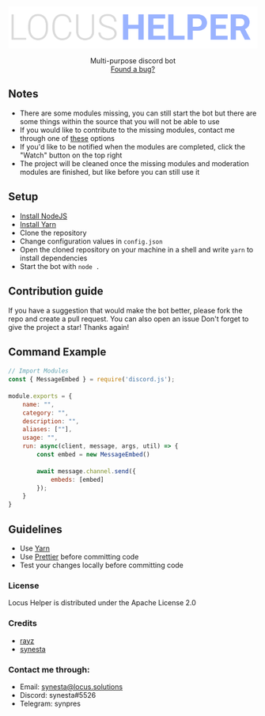 <div align="center">
  <a href="https://github.com/synesta/locus-helper">
    <img src="logo.png" alt="Logo">
  </a>

  <p align="center">
    Multi-purpose discord bot
    <br />
    <a href="https://github.com/synesta/locus-helper/issues">Found a bug?</a>
  </p>
</div>

## Notes
- There are some modules missing, you can still start the bot but there are some things within the source that you will not be able to use
- If you would like to contribute to the missing modules, contact me through one of [these](https://github.com/synesta/locus-helper#contact-me-through) options
- If you'd like to be notified when the modules are completed, click the "Watch" button on the top right
- The project will be cleaned once the missing modules and moderation modules are finished, but like before you can still use it

## Setup

-   <a href="https://nodejs.org/dist/v16.14.0/node-v16.14.0-x64.msi">Install NodeJS</a>
-   <a href="https://yarnpkg.com/getting-started/install">Install Yarn</a>
-   Clone the repository
-   Change configuration values in `config.json`
-   Open the cloned repository on your machine in a shell and write `yarn` to install dependencies
-   Start the bot with `node .`

## Contribution guide

If you have a suggestion that would make the bot better, please fork the repo and create a pull request. You can also open an issue
Don't forget to give the project a star! Thanks again!

## Command Example
```js
// Import Modules
const { MessageEmbed } = require('discord.js');

module.exports = {
    name: "",
    category: "",
    description: "",
    aliases: [""],
    usage: "",
    run: async(client, message, args, util) => {
        const embed = new MessageEmbed()

        await message.channel.send({
            embeds: [embed]
        });
    }
}
```

## Guidelines

-   Use [Yarn](https://yarnpkg.com/)
-   Use [Prettier](https://marketplace.visualstudio.com/items?itemName=esbenp.prettier-vscode) before committing code
-   Test your changes locally before committing code

### License

Locus Helper is distributed under the Apache License 2.0

### Credits

-   <a href="https://github.com/rayzdev">rayz</a>
-   <a href="https://github.com/synesta">synesta</a>

### Contact me through:

-   Email: synesta@locus.solutions
-   Discord: synesta#5526
-   Telegram: synpres
